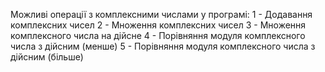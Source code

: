 Можливі операції з комплексними числами у програмі: 
1 - Додавання комплексних чисел
2 - Множення комплексних чисел
3 - Множення комплексного числа на дійсне
4 - Порівняння модуля комплексного числа з дійсним (менше)
5 - Порівняння модуля комплексного числа з дійсним (більше)
